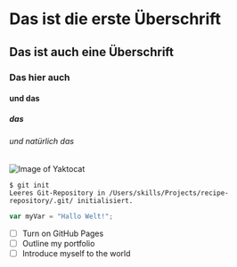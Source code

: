 # Das ist die erste Überschrift 
## Das ist auch eine Überschrift
### Das hier auch
#### und das
##### das
###### und natürlich das


![Image of Yaktocat](https://octodex.github.com/images/yaktocat.png)

```
$ git init
Leeres Git-Repository in /Users/skills/Projects/recipe-repository/.git/ initialisiert.
```

``` Javascript
var myVar = "Hallo Welt!";
```
- [ ] Turn on GitHub Pages
- [ ] Outline my portfolio
- [ ] Introduce myself to the world
